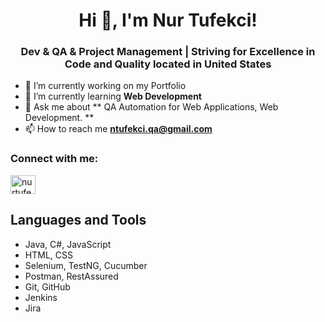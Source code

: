 <h1 align="center">Hi 👋, I'm Nur Tufekci!</h1>
<h3 align="center">  Dev & QA & Project Management | Striving for Excellence in Code and Quality located in United States </h3>

- 🔭 I’m currently working on my Portfolio
- 🌱 I’m currently learning **Web Development**
- 💬 Ask me about ** QA Automation for Web Applications, Web Development. **
- 📫 How to reach me **ntufekci.qa@gmail.com**

<h3 align="left">Connect with me:</h3>
<p align="left">
<a href="https://linkedin.com/in/nurtufekci" target="blank"><img align="center" src="https://raw.githubusercontent.com/rahuldkjain/github-profile-readme-generator/master/src/images/icons/Social/linked-in-alt.svg" alt="nurtufekci" height="30" width="40" /></a>
</p>

<h2>Languages and Tools</h2>

- Java, C#, JavaScript
- HTML, CSS
- Selenium, TestNG, Cucumber
- Postman, RestAssured
- Git, GitHub
- Jenkins
- Jira
